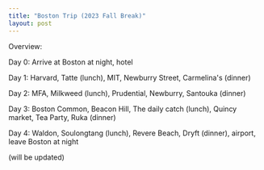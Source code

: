```yaml
---
title: "Boston Trip (2023 Fall Break)"
layout: post
---
```

Overview: 

Day 0: Arrive at Boston at night, hotel

Day 1: Harvard, Tatte (lunch), MIT, Newburry Street, Carmelina's (dinner)

Day 2: MFA, Milkweed (lunch), Prudential, Newburry, Santouka (dinner)

Day 3: Boston Common, Beacon Hill, The daily catch (lunch), Quincy market, Tea Party, Ruka (dinner)

Day 4: Waldon, Soulongtang (lunch), Revere Beach, Dryft (dinner), airport, leave Boston at night

(will be updated)
